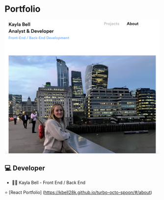 #  Portfolio

![image](https://github.com/kbell28k/turbo-octo-spoon/blob/master/profile-main.png)



## :computer: Developer

* :woman_office_worker: Kayla Bell - Front End / Back End

⭐️ [React Portfolio] (https://kbell28k.github.io/turbo-octo-spoon/#/about)




